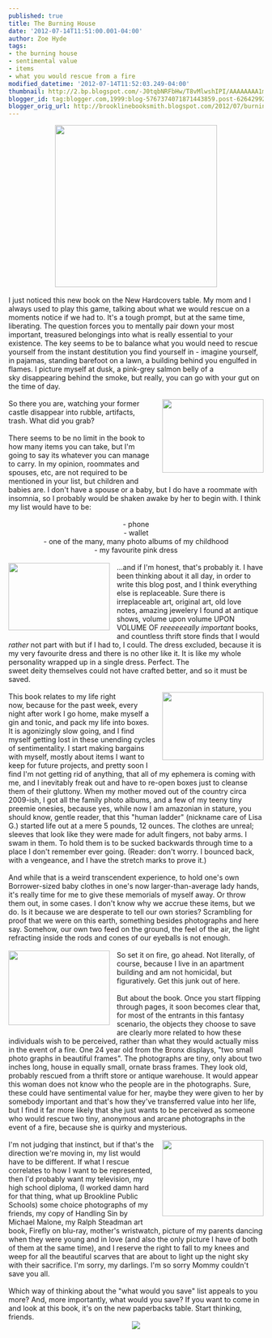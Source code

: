 ```yaml
---
published: true
title: The Burning House
date: '2012-07-14T11:51:00.001-04:00'
author: Zoe Hyde
tags:
- the burning house
- sentimental value
- items
- what you would rescue from a fire
modified_datetime: '2012-07-14T11:52:03.249-04:00'
thumbnail: http://2.bp.blogspot.com/-J0tqbNRFbHw/T8vMlwshIPI/AAAAAAAA1mM/2wXoIgTsUgc/s72-c/Miguel%2520Barbot.jpg
blogger_id: tag:blogger.com,1999:blog-5767374071871443859.post-6264299283558981087
blogger_orig_url: http://brooklinebooksmith.blogspot.com/2012/07/burning-house.html
---
```


<div class="separator" style="clear: both; text-align: center;"><a href="http://25.media.tumblr.com/tumblr_m6yb4m3WrP1qjfqe4o1_1280.jpg" imageanchor="1" style="margin-left: 1em; margin-right: 1em;"><img $ca="true" border="0" height="320" src="http://25.media.tumblr.com/tumblr_m6yb4m3WrP1qjfqe4o1_1280.jpg" width="320" /></a></div><div class="separator" style="clear: both; text-align: center;"><br /></div><div style="text-align: left;">I just noticed this new book on the New Hardcovers table. My mom and I always used to play this game, talking about what we would rescue on a moments notice if we had to. It's a tough prompt, but at the same time, liberating. The question forces you to mentally pair down your most important, treasured belongings into what is really essential to your existence. The key seems to be to balance what you would need to rescue yourself from the instant destitution you find yourself in - imagine yourself, in pajamas, standing barefoot on a lawn, a building behind you engulfed in flames. I&nbsp;picture&nbsp;myself at dusk, a pink-grey salmon belly of a sky&nbsp;disappearing&nbsp;behind the smoke,&nbsp;but really, you can go with your gut on the time of day. </div><div style="text-align: left;"><br /></div><div style="text-align: left;"><div class="separator" style="clear: both; text-align: center;"><a href="http://cdn1.lostateminor.com/wp-content/uploads/2011/05/the_burning_house.jpeg" imageanchor="1" style="clear: right; float: right; margin-bottom: 1em; margin-left: 1em;"><img border="0" height="145" src="http://cdn1.lostateminor.com/wp-content/uploads/2011/05/the_burning_house.jpeg" width="200" /></a></div>So there you are, watching your former castle&nbsp;disappear&nbsp;into rubble, artifacts, trash. What did you grab?</div><div style="text-align: left;"><br /></div><div style="text-align: left;">There seems to be no limit in the book to how many items you can take, but I'm going to say its whatever you can manage to carry. In my opinion, roommates and spouses, etc, are not required to be mentioned in your list, but children and babies are. I don't have a spouse or a baby, but I do have a roommate with insomnia, so I probably would be shaken awake by her to begin with. I think my list would have to be:</div><div style="text-align: left;"><br /></div><div style="text-align: center;">- phone</div><div style="text-align: center;">- wallet</div><div style="text-align: center;">- one of the many, many photo albums of my childhood</div><div style="text-align: center;">- my favourite pink dress</div><div style="text-align: center;"><br /></div><div style="text-align: left;"><div class="separator" style="clear: both; text-align: center;"><a href="http://2.bp.blogspot.com/-J0tqbNRFbHw/T8vMlwshIPI/AAAAAAAA1mM/2wXoIgTsUgc/s800/Miguel%2520Barbot.jpg" imageanchor="1" style="clear: left; float: left; margin-bottom: 1em; margin-right: 1em;"><img border="0" height="133" src="http://2.bp.blogspot.com/-J0tqbNRFbHw/T8vMlwshIPI/AAAAAAAA1mM/2wXoIgTsUgc/s200/Miguel%2520Barbot.jpg" width="200" /></a></div>...and if I'm honest, that's probably it. I have been thinking about it all day, in order to write this blog post, and I think everything else is&nbsp;replaceable. Sure there is irreplaceable art, original art, old love notes, amazing jewelery I found at antique shows, volume upon volume UPON VOLUME OF <em>reeeeeeally important </em>books, and countless&nbsp;thrift&nbsp;store finds that I would <em>rather </em>not part with but if I had to, I could. The dress excluded, because it is my very favourite dress and there is no other like it. It is like my whole personality wrapped up in a single dress. Perfect. The sweet&nbsp;deity&nbsp;themselves could not have crafted better, and so it must be saved.</div><div style="text-align: left;"><br /></div><div style="text-align: left;"><div class="separator" style="clear: both; text-align: center;"><a href="http://blog.popflys.com/wp-content/uploads/2011/07/the-burning-house.jpg" imageanchor="1" style="clear: right; float: right; margin-bottom: 1em; margin-left: 1em;"><img border="0" height="134" src="http://blog.popflys.com/wp-content/uploads/2011/07/the-burning-house.jpg" width="200" /></a></div>This book relates to my life right now,&nbsp;because for the past week, every night after work I go home, make myself a gin and tonic, and pack my life into boxes. It is agonizingly slow going, and I find myself getting lost in these unending cycles of sentimentality. I start making bargains with myself, mostly about items I want to keep for future projects, and pretty soon I find I'm not getting rid of anything, that all of my ephemera is coming with me, and I inevitably freak out and have to re-open boxes just to cleanse them of their gluttony. When my mother moved out of the country circa 2009-ish, I got all the family photo albums, and a few of my teeny tiny preemie onesies, because yes, while now I am amazonian in stature, you should know, gentle reader, that this "human ladder" (nickname care of Lisa G.) started life out at a mere 5 pounds, 12 ounces. The clothes are unreal; sleeves that look like they were made for adult fingers, not baby arms. I swam in them. To hold them is to be sucked backwards through time to a place I don't remember ever going. (Reader: don't worry. I bounced back, with a vengeance, and I have the stretch marks to prove it.)</div><div style="text-align: left;"><br /></div><div style="text-align: left;">And while that is a weird transcendent experience, to hold one's own Borrower-sized baby clothes in one's now larger-than-average lady hands, it's really time for me to give these memorials of myself away. Or throw them out, in some cases. I don't know why we accrue these items, but we do. Is it because we are desperate to tell our own stories? Scrambling for proof that we were on this earth, something besides photographs and&nbsp;here say. Somehow, our own two feed on the ground, the feel of the air, the light refracting inside the rods and cones of our eyeballs is not enough.&nbsp;</div><div style="text-align: left;"><br /></div><div style="text-align: left;"><div class="separator" style="clear: both; text-align: center;"><a href="http://2.bp.blogspot.com/-UsI1P3jzkkE/T-M-iRUr_uI/AAAAAAAA13E/T-kzGafT2ZI/s800/Alice%2520Bernardo.jpg" imageanchor="1" style="clear: left; float: left; margin-bottom: 1em; margin-right: 1em;"><img border="0" height="147" src="http://2.bp.blogspot.com/-UsI1P3jzkkE/T-M-iRUr_uI/AAAAAAAA13E/T-kzGafT2ZI/s200/Alice%2520Bernardo.jpg" width="200" /></a></div>So set it on fire, go ahead. Not literally, of course, because I live in an apartment building and am not homicidal, but figuratively. Get this junk out of here. <br /><br />But about the book. Once you start flipping through pages, it soon becomes clear that, for most of the entrants in this fantasy scenario, the objects they choose to save are clearly more related to how these individuals wish to be perceived, rather than what they would actually miss in the event of a fire. One 24 year old from the Bronx displays, "two small photo graphs in beautiful frames". The photographs are tiny, only about two inches long, house in equally small, ornate brass frames. They look old, probably rescued from a thrift store or antique warehouse. It would appear this woman does not know who the people are in the photographs. Sure, these could have sentimental value for her, maybe they were given to her by somebody important and that's how they've transferred value into her life, but I find it far more likely that she just wants to be perceived as someone who would rescue two tiny, anonymous and arcane photographs in the event of a fire, because she is quirky and mysterious.<br /><br /><div class="separator" style="clear: both; text-align: center;"><a href="http://1.bp.blogspot.com/-TjoTfpQNFg0/T8vMWM_70EI/AAAAAAAA1ls/DDWHQUzHvOY/Kristi%2520Dahlstrom.jpg" imageanchor="1" style="clear: right; float: right; margin-bottom: 1em; margin-left: 1em;"><img border="0" height="150" src="http://1.bp.blogspot.com/-TjoTfpQNFg0/T8vMWM_70EI/AAAAAAAA1ls/DDWHQUzHvOY/Kristi%2520Dahlstrom.jpg" width="200" /></a></div>I'm not judging that instinct, but if that's the direction we're moving in, my list would have to be different. If what I rescue correlates to how I want to be represented, then I'd probably want my television, my high school diploma, (I worked damn hard for that thing, what up Brookline Public Schools) some choice photographs of my friends, my copy of Handling Sin by Michael Malone, my Ralph Steadman art book, Firefly on blu-ray, mother's wristwatch, picture of my parents dancing when they were young and in love (and also the only picture I have of both of them at the same time), and I reserve the right to fall to my knees and weep for all the beautiful scarves that are about to light up the night sky with their sacrifice. I'm sorry, my darlings. I'm so sorry Mommy couldn't save you all.<br /><br />Which way of thinking about the "what would you save" list appeals to you more? And, more importantly, what would you save? If you want to come in and look at this book, it's on the new paperbacks table. Start thinking, friends.<br /><div class="separator" style="clear: both; text-align: center;"><a href="http://static.tumblr.com/atlblod/veSm2zsz5/theburninghouse.jpg" imageanchor="1" style="margin-left: 1em; margin-right: 1em;"><img border="0" src="http://static.tumblr.com/atlblod/veSm2zsz5/theburninghouse.jpg" /></a></div><br /></div><div style="text-align: left;"><br /></div>